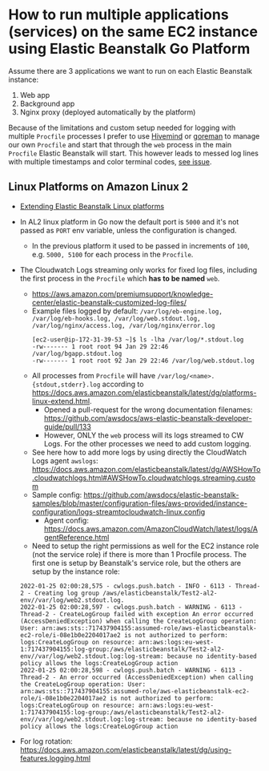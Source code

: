 # How to run multiple applications (services) on the same EC2 instance using Elastic Beanstalk Go Platform

Assume there are 3 applications we want to run on each Elastic Beanstalk instance:
1. Web app
2. Background app
3. Nginx proxy (deployed automatically by the platform)

Because of the limitations and custom setup needed for logging with multiple `Procfile` processes I prefer to use [Hivemind](https://github.com/DarthSim/hivemind) or [goreman](https://github.com/mattn/goreman) to manage our own `Procfile` and start that through the `web` process in the main `Procfile` Elastic Beanstalk will start. This however leads to messed log lines with multiple timestamps and color terminal codes, [see issue](https://github.com/DarthSim/hivemind/pull/1#issuecomment-1025004782).

## Linux Platforms on Amazon Linux 2

- [Extending Elastic Beanstalk Linux platforms](https://docs.aws.amazon.com/elasticbeanstalk/latest/dg/platforms-linux-extend.html)

- In AL2 linux platform in Go now the default port is `5000` and it's not passed as `PORT` env variable, unless the configuration is changed.
  + In the previous platform it used to be passed in increments of `100`, e.g. `5000, 5100` for each process in the `Procfile`.

- The Cloudwatch Logs streaming only works for fixed log files, including the first process in the `Procfile` which **has to be named** `web`.
  + https://aws.amazon.com/premiumsupport/knowledge-center/elastic-beanstalk-customized-log-files/
  + Example files logged by default: `/var/log/eb-engine.log, /var/log/eb-hooks.log, /var/log/web.stdout.log, /var/log/nginx/access.log, /var/log/nginx/error.log`
    ```
    [ec2-user@ip-172-31-39-53 ~]$ ls -lha /var/log/*.stdout.log
    -rw------- 1 root root 94 Jan 29 22:46 /var/log/bgapp.stdout.log
    -rw------- 1 root root 92 Jan 29 22:46 /var/log/web.stdout.log
    ```
  + All processes from `Procfile` will have `/var/log/<name>.{stdout,stderr}.log` according to https://docs.aws.amazon.com/elasticbeanstalk/latest/dg/platforms-linux-extend.html.
    * Opened a pull-request for the wrong documentation filenames: https://github.com/awsdocs/aws-elastic-beanstalk-developer-guide/pull/133
    * However, ONLY the `web` process will its logs streamed to CW Logs. For the other processes we need to add custom logging.
  + See here how to add more logs by using directly the CloudWatch Logs agent `awslogs`: https://docs.aws.amazon.com/elasticbeanstalk/latest/dg/AWSHowTo.cloudwatchlogs.html#AWSHowTo.cloudwatchlogs.streaming.custom
  + Sample config: https://github.com/awsdocs/elastic-beanstalk-samples/blob/master/configuration-files/aws-provided/instance-configuration/logs-streamtocloudwatch-linux.config
    * Agent config: https://docs.aws.amazon.com/AmazonCloudWatch/latest/logs/AgentReference.html
  + Need to setup the right permissions as well for the EC2 instance role (not the service role) if there is more than 1 Procfile process. The first one is setup by Beanstalk's service role, but the others are setup by the instance role:
  ```
  2022-01-25 02:00:28,575 - cwlogs.push.batch - INFO - 6113 - Thread-2 - Creating log group /aws/elasticbeanstalk/Test2-al2-env//var/log/web2.stdout.log.
  2022-01-25 02:00:28,597 - cwlogs.push.batch - WARNING - 6113 - Thread-2 - CreateLogGroup failed with exception An error occurred (AccessDeniedException) when calling the CreateLogGroup operation: User: arn:aws:sts::717437904155:assumed-role/aws-elasticbeanstalk-ec2-role/i-08e1b0e2204017ae2 is not authorized to perform: logs:CreateLogGroup on resource: arn:aws:logs:eu-west-1:717437904155:log-group:/aws/elasticbeanstalk/Test2-al2-env//var/log/web2.stdout.log:log-stream: because no identity-based policy allows the logs:CreateLogGroup action
  2022-01-25 02:00:28,598 - cwlogs.push.batch - WARNING - 6113 - Thread-2 - An error occurred (AccessDeniedException) when calling the CreateLogGroup operation: User: arn:aws:sts::717437904155:assumed-role/aws-elasticbeanstalk-ec2-role/i-08e1b0e2204017ae2 is not authorized to perform: logs:CreateLogGroup on resource: arn:aws:logs:eu-west-1:717437904155:log-group:/aws/elasticbeanstalk/Test2-al2-env//var/log/web2.stdout.log:log-stream: because no identity-based policy allows the logs:CreateLogGroup action
  ```

- For log rotation: https://docs.aws.amazon.com/elasticbeanstalk/latest/dg/using-features.logging.html
